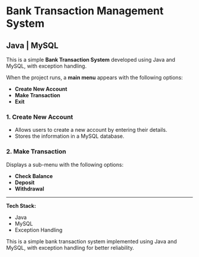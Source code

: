 # Bank Transaction Management System
## Java | MySQL

This is a simple **Bank Transaction System** developed using Java and MySQL, with exception handling.

When the project runs, a **main menu** appears with the following options:
- **Create New Account**
- **Make Transaction**
- **Exit**

### 1. Create New Account
- Allows users to create a new account by entering their details.
- Stores the information in a MySQL database.

### 2. Make Transaction
Displays a sub-menu with the following options:
- **Check Balance**
- **Deposit**
- **Withdrawal**

---
**Tech Stack:**  
- Java  
- MySQL  
- Exception Handling  

This is a simple bank transaction system implemented using Java and MySQL, with exception handling for better reliability.

